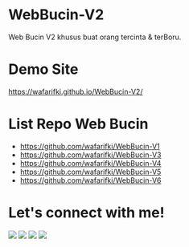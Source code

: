 # WebBucin-V2
Web Bucin V2 khusus buat orang tercinta &amp; terBoru.

# Demo Site
 <a href="https://wafarifki.github.io/WebBucin-V2/">https://wafarifki.github.io/WebBucin-V2/</a>

# List Repo Web Bucin
- <a target="_blank" href="https://github.com/wafarifki/WebBucin-V1">https://github.com/wafarifki/WebBucin-V1</a>
- <a target="_blank" href="https://github.com/wafarifki/WebBucin-V3">https://github.com/wafarifki/WebBucin-V3</a>
- <a target="_blank" href="https://github.com/wafarifki/WebBucin-V4">https://github.com/wafarifki/WebBucin-V4</a>
- <a target="_blank" href="https://github.com/wafarifki/WebBucin-V5">https://github.com/wafarifki/WebBucin-V5</a>
- <a target="_blank" href="https://github.com/wafarifki/WebBucin-V6">https://github.com/wafarifki/WebBucin-V6</a>

# Let's connect with me!
<p>
    <a href="https://wafarifki.github.io" target="_blank"><img src="https://img.shields.io/badge/Website-https://wafarifki.github.io-blue?" /></a>
    <a href="https://www.linkedin.com/in/wafarifqi/" target="_blank"><img src="https://img.shields.io/badge/Linkedin-WafaRifqiAnafin_-blue" /></a>
    <a href="https://facebook.com/wafarifkianafin" target="_blank"><img src="https://img.shields.io/badge/Facebook-wafarifkianafin-blue" /></a>
    <a href="https://instagram.com/wafarifki_" target="_blank"><img src="https://img.shields.io/badge/Instagram-@wafarifki_-blue" /></a>
</p>
